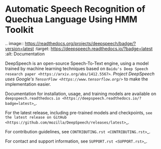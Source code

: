 Automatic Speech Recognition of Quechua Language Using HMM Toolkit
==================================================================


.. image:: https://readthedocs.org/projects/deepspeech/badge/?version=latest
   :target: https://deepspeech.readthedocs.io/?badge=latest
   :alt: Documentation


DeepSpeech is an open-source Speech-To-Text engine, using a model trained by machine learning techniques based on `Baidu's Deep Speech research paper <https://arxiv.org/abs/1412.5567>`_. Project DeepSpeech uses Google's `TensorFlow <https://www.tensorflow.org/>`_ to make the implementation easier.

Documentation for installation, usage, and training models are available on `deepspeech.readthedocs.io <https://deepspeech.readthedocs.io/?badge=latest>`_.

For the latest release, including pre-trained models and checkpoints, `see the latest release on GitHub <https://github.com/mozilla/DeepSpeech/releases/latest>`_.

For contribution guidelines, see `CONTRIBUTING.rst <CONTRIBUTING.rst>`_.

For contact and support information, see `SUPPORT.rst <SUPPORT.rst>`_.


